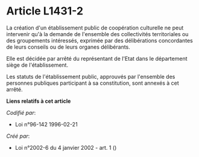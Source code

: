 # Article L1431-2

La création d'un établissement public de coopération culturelle ne peut intervenir qu'à la demande de l'ensemble des
collectivités territoriales ou des groupements intéressés, exprimée par des délibérations concordantes de leurs conseils ou
de leurs organes délibérants.

Elle est décidée par arrêté du représentant de l'Etat dans le département siège de l'établissement.

Les statuts de l'établissement public, approuvés par l'ensemble des personnes publiques participant à sa constitution, sont
annexés à cet arrêté.

**Liens relatifs à cet article**

_Codifié par_:

  - Loi n°96-142 1996-02-21

_Créé par_:

  - Loi n°2002-6 du 4 janvier 2002 - art. 1 ()
